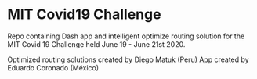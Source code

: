 # MIT Covid19 Challenge
Repo containing Dash app and intelligent optimize routing solution for the MIT Covid 19 Challenge held June 19 - June 21st 2020.

Optimized routing solutions created by Diego Matuk (Peru)
App created by Eduardo Coronado (México)


